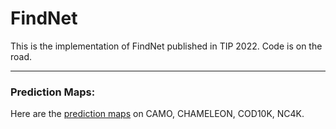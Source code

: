 # FindNet
This is the implementation of FindNet published in TIP 2022.
Code is on the road.


---
### Prediction Maps:
Here are the [prediction maps](https://drive.google.com/file/d/1ktZlW9I43uBZdGS9HeuCzCVzxnia3YNU/view?usp=sharing) on CAMO, CHAMELEON, COD10K, NC4K.
